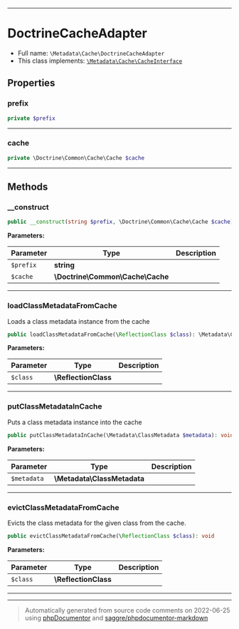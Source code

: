 ***

# DoctrineCacheAdapter





* Full name: `\Metadata\Cache\DoctrineCacheAdapter`
* This class implements:
[`\Metadata\Cache\CacheInterface`](./CacheInterface.md)



## Properties


### prefix



```php
private $prefix
```






***

### cache



```php
private \Doctrine\Common\Cache\Cache $cache
```






***

## Methods


### __construct



```php
public __construct(string $prefix, \Doctrine\Common\Cache\Cache $cache): mixed
```








**Parameters:**

| Parameter | Type | Description |
|-----------|------|-------------|
| `$prefix` | **string** |  |
| `$cache` | **\Doctrine\Common\Cache\Cache** |  |




***

### loadClassMetadataFromCache

Loads a class metadata instance from the cache

```php
public loadClassMetadataFromCache(\ReflectionClass $class): \Metadata\ClassMetadata
```








**Parameters:**

| Parameter | Type | Description |
|-----------|------|-------------|
| `$class` | **\ReflectionClass** |  |




***

### putClassMetadataInCache

Puts a class metadata instance into the cache

```php
public putClassMetadataInCache(\Metadata\ClassMetadata $metadata): void
```








**Parameters:**

| Parameter | Type | Description |
|-----------|------|-------------|
| `$metadata` | **\Metadata\ClassMetadata** |  |




***

### evictClassMetadataFromCache

Evicts the class metadata for the given class from the cache.

```php
public evictClassMetadataFromCache(\ReflectionClass $class): void
```








**Parameters:**

| Parameter | Type | Description |
|-----------|------|-------------|
| `$class` | **\ReflectionClass** |  |




***


***
> Automatically generated from source code comments on 2022-06-25 using [phpDocumentor](http://www.phpdoc.org/) and [saggre/phpdocumentor-markdown](https://github.com/Saggre/phpDocumentor-markdown)
